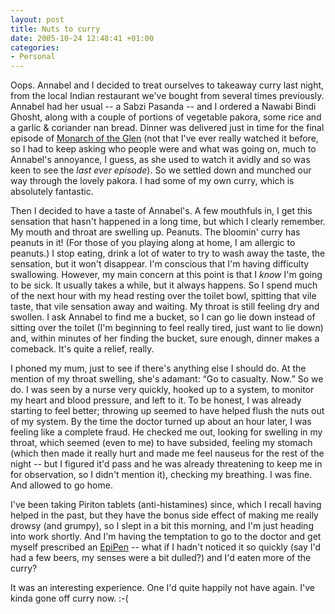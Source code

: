 ```yaml
---
layout: post
title: Nuts to curry
date: 2005-10-24 12:48:41 +01:00
categories:
- Personal
---
```

Oops.  Annabel and I decided to treat ourselves to takeaway curry last night, from the local Indian restaurant we've bought from several times previously.  Annabel had her usual -- a Sabzi Pasanda -- and I ordered a Nawabi Bindi Ghosht, along with a couple of portions of vegetable pakora, some rice and a garlic &amp; coriander nan bread.  Dinner was delivered just in time for the final episode of [Monarch of the Glen](http://www.bbc.co.uk/scotland/tv/monarch/) (not that I've ever really watched it before, so I had to keep asking who people were and what was going on, much to Annabel's annoyance, I guess, as she used to watch it avidly and so was keen to see the <em>last ever episode</em>).  So we settled down and munched our way through the lovely pakora.  I had some of my own curry, which is absolutely fantastic.

Then I decided to have a taste of Annabel's.  A few mouthfuls in, I get this sensation that hasn't happened in a long time, but which I clearly remember.  My mouth and throat are swelling up.  Peanuts.  The bloomin' curry has peanuts in it!  (For those of you playing along at home, I am allergic to peanuts.)   I stop eating, drink a lot of water to try to wash away the taste, the sensation, but it won't disappear.  I'm conscious that I'm having difficulty swallowing.  However, my main concern at this point is that I <em>know</em> I'm going to be sick.  It usually takes a while, but it always happens.  So I spend much of the next hour with my head resting over the toilet bowl, spitting that vile taste, that vile sensation away and waiting.  My throat is still feeling dry and swollen.  I ask Annabel to find me a bucket, so I can go lie down instead of sitting over the toilet (I'm beginning to feel really tired, just want to lie down) and, within minutes of her finding the bucket, sure enough, dinner makes a comeback.  It's quite a relief, really.

I phoned my mum, just to see if there's anything else I should do.  At the mention of my throat swelling, she's adamant: <q>Go to casualty.  Now.</q>  So we do.  I was seen by a nurse very quickly, hooked up to a system, to monitor my heart and blood pressure, and left to it.  To be honest, I was already starting to feel better; throwing up seemed to have helped flush the nuts out of my system.  By the time the doctor turned up about an hour later, I was feeling like a complete fraud.  He checked me out, looking for swelling in my throat, which seemed (even to me) to have subsided, feeling my stomach (which then made it really hurt and made me feel nauseus for the rest of the night -- but I figured it'd pass and he was already threatening to keep me in for observation, so I didn't mention it), checking my breathing.  I was fine.  And allowed to go home.

I've been taking Piriton tablets (anti-histamines) since, which I recall having helped in the past, but they have the bonus side effect of making me really drowsy (and grumpy), so I slept in a bit this morning, and I'm just heading into work shortly.  And I'm having the temptation to go to the doctor and get myself prescribed an [EpiPen](http://www.epipen.com/) -- what if I hadn't noticed it so quickly (say I'd had a few beers, my senses were a bit dulled?) and I'd eaten more of the curry?

It was an interesting experience.  One I'd quite happily not have again.  I've kinda gone off curry now. :-(
